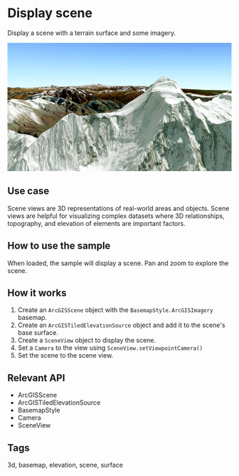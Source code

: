 # Display scene

Display a scene with a terrain surface and some imagery.

![Image of display scene](display-scene.png)

## Use case

Scene views are 3D representations of real-world areas and objects. Scene views are helpful for visualizing complex datasets where 3D relationships, topography, and elevation of elements are important factors.

## How to use the sample

When loaded, the sample will display a scene. Pan and zoom to explore the scene.

## How it works

1. Create an `ArcGISScene` object with the `BasemapStyle.ArcGISImagery` basemap.
2. Create an `ArcGISTiledElevationSource` object and add it to the scene's base surface.
3. Create a `SceneView` object to display the scene.
4. Set a `Camera` to the view using `SceneView.setViewpointCamera()`
5. Set the scene to the scene view.

## Relevant API

* ArcGISScene
* ArcGISTiledElevationSource
* BasemapStyle
* Camera
* SceneView

## Tags

3d, basemap, elevation, scene, surface
